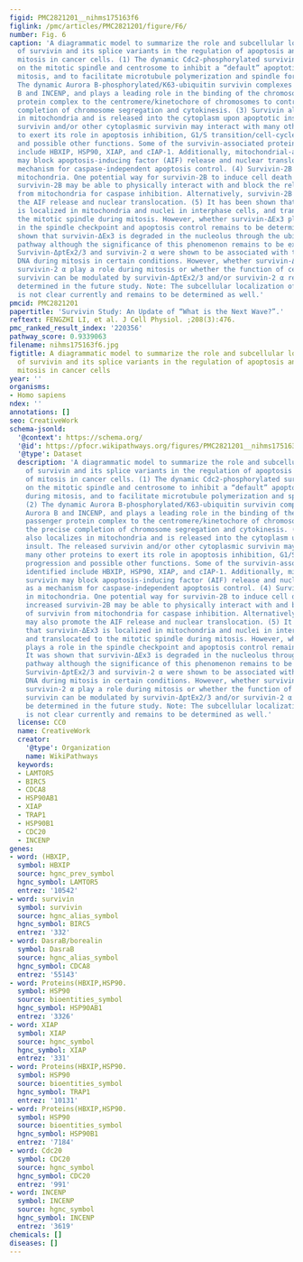 ```yaml
---
figid: PMC2821201__nihms175163f6
figlink: /pmc/articles/PMC2821201/figure/F6/
number: Fig. 6
caption: 'A diagrammatic model to summarize the role and subcellular localization
  of survivin and its splice variants in the regulation of apoptosis and control of
  mitosis in cancer cells. (1) The dynamic Cdc2-phosphorylated survivin localizes
  on the mitotic spindle and centrosome to inhibit a “default” apoptotic pathway during
  mitosis, and to facilitate microtubule polymerization and spindle formation. (2)
  The dynamic Aurora B-phosphorylated/K63-ubiquitin survivin complexes with Aurora
  B and INCENP, and plays a leading role in the binding of the chromosomal passenger
  protein complex to the centromere/kinetochore of chromosomes to control the precise
  completion of chromosome segregation and cytokinesis. (3) Survivin also localizes
  in mitochondria and is released into the cytoplasm upon apoptotic insult. The released
  survivin and/or other cytoplasmic survivin may interact with many other proteins
  to exert its role in apoptosis inhibition, G1/S transition/cell-cycle progression
  and possible other functions. Some of the survivin-associated proteins identified
  include HBXIP, HSP90, XIAP, and cIAP-1. Additionally, mitochondrial-associated survivin
  may block apoptosis-inducing factor (AIF) release and nuclear translocation as a
  mechanism for caspase-independent apoptosis control. (4) Survivin-2B localizes in
  mitochondria. One potential way for survivin-2B to induce cell death is that increased
  survivin-2B may be able to physically interact with and block the release of survivin
  from mitochondria for caspase inhibition. Alternatively, survivin-2B may also promote
  the AIF release and nuclear translocation. (5) It has been shown that survivin-ΔEx3
  is localized in mitochondria and nuclei in interphase cells, and translocated to
  the mitotic spindle during mitosis. However, whether survivin-ΔEx3 plays a role
  in the spindle checkpoint and apoptosis control remains to be determined. It was
  shown that survivin-ΔEx3 is degraded in the nucleolus through the ubiquitination
  pathway although the significance of this phenomenon remains to be explored. (6)
  Survivin-ΔptEx2/3 and survivin-2 α were shown to be associated with the chromosomal
  DNA during mitosis in certain conditions. However, whether survivin-ΔptEx2/3 and
  survivin-2 α play a role during mitosis or whether the function of centromere-associated
  survivin can be modulated by survivin-ΔptEx2/3 and/or survivin-2 α remains to be
  determined in the future study. Note: The subcellular localization of survivin-3B
  is not clear currently and remains to be determined as well.'
pmcid: PMC2821201
papertitle: 'Survivin Study: An Update of “What is the Next Wave?”.'
reftext: FENGZHI LI, et al. J Cell Physiol. ;208(3):476.
pmc_ranked_result_index: '220356'
pathway_score: 0.9339063
filename: nihms175163f6.jpg
figtitle: A diagrammatic model to summarize the role and subcellular localization
  of survivin and its splice variants in the regulation of apoptosis and control of
  mitosis in cancer cells
year: ''
organisms:
- Homo sapiens
ndex: ''
annotations: []
seo: CreativeWork
schema-jsonld:
  '@context': https://schema.org/
  '@id': https://pfocr.wikipathways.org/figures/PMC2821201__nihms175163f6.html
  '@type': Dataset
  description: 'A diagrammatic model to summarize the role and subcellular localization
    of survivin and its splice variants in the regulation of apoptosis and control
    of mitosis in cancer cells. (1) The dynamic Cdc2-phosphorylated survivin localizes
    on the mitotic spindle and centrosome to inhibit a “default” apoptotic pathway
    during mitosis, and to facilitate microtubule polymerization and spindle formation.
    (2) The dynamic Aurora B-phosphorylated/K63-ubiquitin survivin complexes with
    Aurora B and INCENP, and plays a leading role in the binding of the chromosomal
    passenger protein complex to the centromere/kinetochore of chromosomes to control
    the precise completion of chromosome segregation and cytokinesis. (3) Survivin
    also localizes in mitochondria and is released into the cytoplasm upon apoptotic
    insult. The released survivin and/or other cytoplasmic survivin may interact with
    many other proteins to exert its role in apoptosis inhibition, G1/S transition/cell-cycle
    progression and possible other functions. Some of the survivin-associated proteins
    identified include HBXIP, HSP90, XIAP, and cIAP-1. Additionally, mitochondrial-associated
    survivin may block apoptosis-inducing factor (AIF) release and nuclear translocation
    as a mechanism for caspase-independent apoptosis control. (4) Survivin-2B localizes
    in mitochondria. One potential way for survivin-2B to induce cell death is that
    increased survivin-2B may be able to physically interact with and block the release
    of survivin from mitochondria for caspase inhibition. Alternatively, survivin-2B
    may also promote the AIF release and nuclear translocation. (5) It has been shown
    that survivin-ΔEx3 is localized in mitochondria and nuclei in interphase cells,
    and translocated to the mitotic spindle during mitosis. However, whether survivin-ΔEx3
    plays a role in the spindle checkpoint and apoptosis control remains to be determined.
    It was shown that survivin-ΔEx3 is degraded in the nucleolus through the ubiquitination
    pathway although the significance of this phenomenon remains to be explored. (6)
    Survivin-ΔptEx2/3 and survivin-2 α were shown to be associated with the chromosomal
    DNA during mitosis in certain conditions. However, whether survivin-ΔptEx2/3 and
    survivin-2 α play a role during mitosis or whether the function of centromere-associated
    survivin can be modulated by survivin-ΔptEx2/3 and/or survivin-2 α remains to
    be determined in the future study. Note: The subcellular localization of survivin-3B
    is not clear currently and remains to be determined as well.'
  license: CC0
  name: CreativeWork
  creator:
    '@type': Organization
    name: WikiPathways
  keywords:
  - LAMTOR5
  - BIRC5
  - CDCA8
  - HSP90AB1
  - XIAP
  - TRAP1
  - HSP90B1
  - CDC20
  - INCENP
genes:
- word: (HBXIP,
  symbol: HBXIP
  source: hgnc_prev_symbol
  hgnc_symbol: LAMTOR5
  entrez: '10542'
- word: survivin
  symbol: survivin
  source: hgnc_alias_symbol
  hgnc_symbol: BIRC5
  entrez: '332'
- word: DasraB/borealin
  symbol: DasraB
  source: hgnc_alias_symbol
  hgnc_symbol: CDCA8
  entrez: '55143'
- word: Proteins(HBXIP,HSP90.
  symbol: HSP90
  source: bioentities_symbol
  hgnc_symbol: HSP90AB1
  entrez: '3326'
- word: XIAP
  symbol: XIAP
  source: hgnc_symbol
  hgnc_symbol: XIAP
  entrez: '331'
- word: Proteins(HBXIP,HSP90.
  symbol: HSP90
  source: bioentities_symbol
  hgnc_symbol: TRAP1
  entrez: '10131'
- word: Proteins(HBXIP,HSP90.
  symbol: HSP90
  source: bioentities_symbol
  hgnc_symbol: HSP90B1
  entrez: '7184'
- word: Cdc20
  symbol: CDC20
  source: hgnc_symbol
  hgnc_symbol: CDC20
  entrez: '991'
- word: INCENP
  symbol: INCENP
  source: hgnc_symbol
  hgnc_symbol: INCENP
  entrez: '3619'
chemicals: []
diseases: []
---
```


